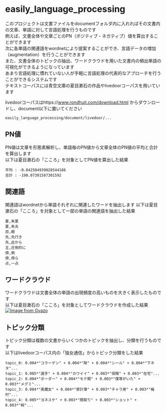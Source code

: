 # easily_language_processing
このプロジェクトは文書ファイルをdocumentフォルダ内に入れればその文書内の文章、単語に対して言語処理を行うものです  
例えば、文書全体や文章ごとのPN（ポジティブ・ネガティブ）値を算出することができます  
次に各単語の関連語をwordnetにより提案することができ、言語データの増加（augmentation）を行うことができます  
また、文書全体のトピックの抽出、ワードクラウドを用いた文書内の頻出単語の可視化ができるようになっています  
あまり言語処理に慣れていない人が手軽に言語処理の代表的なアプローチを行うことができるシステムです  
テキストコーパスには青空文庫の夏目漱石の作品やlivedoorコーパスを用いています  

livedoorコーパスはhttps://www.rondhuit.com/download.html からダウンロードし、document以下に置いてください
```
easily_language_processing/document/livedoor/...
```

## PN値
PN値は文章を形態素解析し、単語毎のPN値から文章全体のPN値の平均と合計を算出します  
以下は夏目漱石の「こころ」を対象としてPN値を算出した結果
```
平均 : -0.042504939028544186
合計 : -198.07301587301592
```

## 関連語
関連語はwordnetから単語それぞれに関連したワードを抽出します
以下は夏目漱石の「こころ」を対象として一部の単語の関連語を抽出した結果
```
夏,朱夏
夏,朱炎
目,眼
先,先行き
先,此から
主,圧倒的に
傍,側
傍,傍ら
点,一点
```

## ワードクラウド
ワードクラウドは文書全体の単語の出現頻度の高いものを大きく表示したものです  
以下は夏目漱石の「こころ」を対象としてワードクラウドを作成した結果
[![Image from Gyazo](https://i.gyazo.com/5e94a9834e847c47e6d4c7b3a42b2092.png)](https://gyazo.com/5e94a9834e847c47e6d4c7b3a42b2092)

## トピック分類
トピック分類は複数の文書からいくつかのトピックを抽出し、分類を行うものです  
以下はlivedoorコーパス内の「独女通信」からトピック分類をした結果
```
topic_0: 0.004*"コラーゲン" + 0.004*"隙" + 0.004*"シール" + 0.004*"下ネタ"...
topic_1: 0.005*"選手" + 0.004*"カワイイ" + 0.003*"保険" + 0.003*"在宅"...
topic_2: 0.004*"ボーダー" + 0.004*"モテ期" + 0.003*"僕等がいた" + 0.003*"メグミ"...
topic_3: 0.004*"美魔女" + 0.004*"家計簿" + 0.003*"チャラ男" + 0.003*"梅村"...
topic_4: 0.005*"ヨネスケ" + 0.003*"間取り" + 0.003*"ショット" + 0.003*"椀"...
```